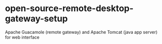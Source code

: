 # open-source-remote-desktop-gateway-setup
Apache Guacamole (remote gateway) and Apache Tomcat (java app server) for web interface
